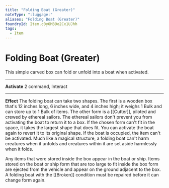 ```yaml
---
title: "Folding Boat (Greater)"
noteType: ":luggage:"
aliases: "Folding Boat (Greater)"
foundryId: Item.c0yOM39o2Cx1UJhh
tags:
  - Item
---
```


# Folding Boat (Greater)

This simple carved box can fold or unfold into a boat when activated.

* * *

**Activate** 2 command, Interact

* * *

**Effect** The folding boat can take two shapes. The first is a wooden box that's 12 inches long, 6 inches wide, and 4 inches high; it weighs 1 Bulk and can store up to 1 Bulk of items. The other form is a [[Cutter]], piloted and crewed by ethereal sailors. The ethereal sailors don't prevent you from activating the boat to return it to a box. If the chosen form can't fit in the space, it takes the largest shape that does fit. You can activate the boat again to revert it to its original shape. If the boat is occupied, the item can't be activated. Much like a magical structure, a folding boat can't harm creatures when it unfolds and creatures within it are set aside harmlessly when it folds.

Any items that were stored inside the box appear in the boat or ship. Items stored on the boat or ship form that are too large to fit inside the box form are ejected from the vehicle and appear on the ground adjacent to the box. A folding boat with the [[Broken]] condition must be repaired before it can change form again.
